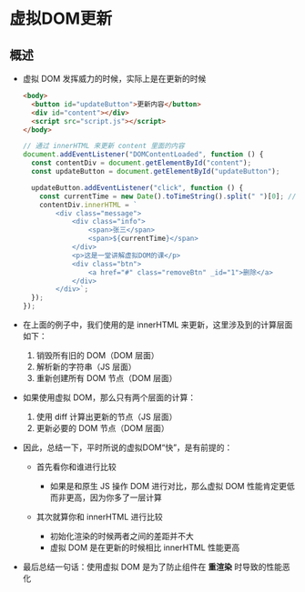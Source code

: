 # 虚拟DOM更新

## 概述

+ 虚拟 DOM 发挥威力的时候，实际上是在更新的时候

  ```html
  <body>
    <button id="updateButton">更新内容</button>
    <div id="content"></div>
    <script src="script.js"></script>
  </body>
  ```

  ```js
  // 通过 innerHTML 来更新 content 里面的内容
  document.addEventListener("DOMContentLoaded", function () {
    const contentDiv = document.getElementById("content");
    const updateButton = document.getElementById("updateButton");

    updateButton.addEventListener("click", function () {
      const currentTime = new Date().toTimeString().split(" ")[0]; // 获取当前时间
      contentDiv.innerHTML = `
          <div class="message">
              <div class="info">
                  <span>张三</span>
                  <span>${currentTime}</span>
              </div>
              <p>这是一堂讲解虚拟DOM的课</p>
              <div class="btn">
                  <a href="#" class="removeBtn" _id="1">删除</a>
              </div>
          </div>`;
    });
  });
  ```

+ 在上面的例子中，我们使用的是 innerHTML 来更新，这里涉及到的计算层面如下：

  1. 销毁所有旧的 DOM（DOM 层面）
  2. 解析新的字符串（JS 层面）
  3. 重新创建所有 DOM 节点（DOM 层面）

+ 如果使用虚拟 DOM，那么只有两个层面的计算：

  1. 使用 diff 计算出更新的节点（JS 层面）
  2. 更新必要的 DOM 节点（DOM 层面）

+ 因此，总结一下，平时所说的虚拟DOM“快”，是有前提的：

  + 首先看你和谁进行比较

    + 如果是和原生 JS 操作 DOM 进行对比，那么虚拟 DOM 性能肯定更低而非更高，因为你多了一层计算

  + 其次就算你和 innerHTML 进行比较

    + 初始化渲染的时候两者之间的差距并不大
    + 虚拟 DOM 是在更新的时候相比 innerHTML 性能更高

+ 最后总结一句话：使用虚拟 DOM 是为了防止组件在 **重渲染** 时导致的性能恶化
